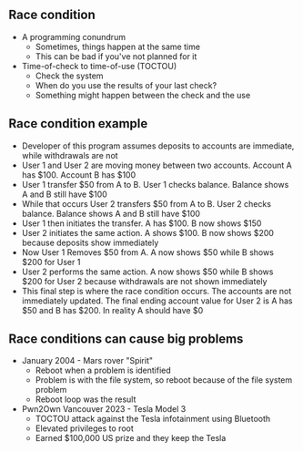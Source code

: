 ## Race condition
- A programming conundrum
	- Sometimes, things happen at the same time
	- This can be bad if you've not planned for it
- Time-of-check to time-of-use (TOCTOU)
	- Check the system
	- When do you use the results of your last check?
	- Something might happen between the check and the use
## Race condition example
- Developer of this program assumes deposits to accounts are immediate, while withdrawals are not
- User 1 and User 2 are moving money between two accounts. Account A has $100. Account B has $100
- User 1 transfer $50 from A to B. User 1 checks balance. Balance shows A and B still have $100
- While that occurs User 2 transfers $50 from A to B. User 2 checks balance. Balance shows A and B still have $100
- User 1 then initiates the transfer. A has $100. B now shows $150
- User 2 initiates the same action. A shows $100. B now shows $200 because deposits show immediately
- Now User 1 Removes $50 from  A. A now shows $50 while B shows $200 for User 1
- User 2 performs the same action. A now shows $50 while B shows $200 for User 2 because withdrawals are not shown immediately
- This final step is where the race condition occurs. The accounts are not immediately updated. The final ending account value for User 2 is A has $50 and B has $200. In reality A should have $0
## Race conditions can cause big problems
- January 2004 - Mars rover "Spirit"
	- Reboot when a problem is identified
	- Problem is with the file system, so reboot because of the file system problem
	- Reboot loop was the result
- Pwn2Own Vancouver 2023 - Tesla Model 3
	- TOCTOU attack against the Tesla infotainment using Bluetooth
	- Elevated privileges to root
	- Earned $100,000 US prize and they keep the Tesla
